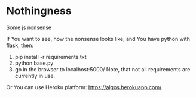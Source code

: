 # Nothingness
Some js nonsense

If You want to see, how the nonsense looks like, and You have python with flask, then:

1) pip install -r requirements.txt
2) python base.py
3) go in the browser to localhost:5000/
Note, that not all requirements are currently in use.

Or You can use Heroku platform: https://algos.herokuapp.com/
